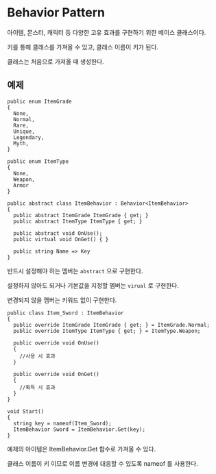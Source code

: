 # Behavior Pattern

아이템, 몬스터, 캐릭터 등 다양한 고유 효과를 구현하기 위한 베이스 클래스이다.

키를 통해 클래스를 가져올 수 있고, 클래스 이름이 키가 된다.

클래스는 처음으로 가져올 때 생성한다.

## 예제
```
public enum ItemGrade
{
  None,
  Normal,
  Rare,
  Unique,
  Legendary,
  Myth,
}

public enum ItemType
{
  None,
  Weapon,
  Armor
}

public abstract class ItemBehavior : Behavior<ItemBehavior>
{
  public abstract ItemGrade ItemGrade { get; }
  public abstract ItemType ItemType { get; }

  public abstract void OnUse();
  public virtual void OnGet() { }
  
  public string Name => Key
}
```

반드시 설정해야 하는 멤버는 `abstract` 으로 구현한다.

설정하지 않아도 되거나 기본값을 지정할 멤버는 `virual` 로 구현한다.

변경되지 않을 멤버는 키워드 없이 구현한다.

```
public class Item_Sword : ItemBehavior
{
  public override ItemGrade ItemGrade { get; } = ItemGrade.Normal;
  public override ItemType ItemType { get; } = ItemType.Weapon;

  public override void OnUse()
  {
    //사용 시 효과
  }
  
  public override void OnGet()
  {
    //획득 시 효과
  }
}
```
```
void Start()
{
  string key = nameof(Item_Sword);
  ItemBehavior Sword = ItemBehavior.Get(key);
}
```

예제의 아이템은 ItemBehavior.Get 함수로 가져올 수 있다.

클래스 이름이 키 이므로 이름 변경에 대응할 수 있도록 nameof 를 사용한다.
